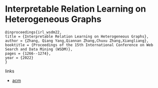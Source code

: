 # Interpretable Relation Learning on Heterogeneous Graphs

```
@inproceedings{irl_wsdm22,
title = {Interpretable Relation Learning on Heterogeneous Graphs},
author = {Zhang, Qiang Yang,Qiannan Zhang,Chuxu Zhang,Xiangliang},
booktitle = {Proceedings of the 15th International Conference on Web Search and Data Mining (WSDM)},
pages = {1266--1274},
year = {2022}
}
```

links
- [acm](https://dl.acm.org/doi/10.1145/3488560.3498508)
